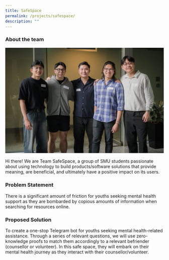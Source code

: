 ```yaml
---
title: SafeSpace
permalink: /projects/safespace/
description: ""
---
```

### About the team

![](/images/safespace2.jpg)

Hi there! We are Team SafeSpace, a group of SMU students passionate about using technology to build products/software solutions that provide meaning, are beneficial, and ultimately have a positive impact on its users.

### Problem Statement

There is a significant amount of friction for youths seeking mental health support as they are bombarded by copious amounts of information when searching for resources online.

### Proposed Solution

To create a one-stop Telegram bot for youths seeking mental health-related assistance. Through a series of relevant questions, we will use zero-knowledge proofs to match them accordingly to a relevant befriender (counsellor or volunteer). In this safe space, they will embark on their mental health journey as they interact with their counsellor/volunteer.